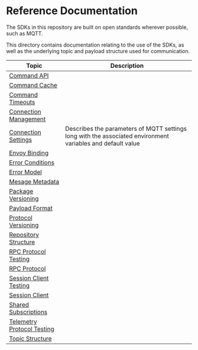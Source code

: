 # Reference Documentation

The SDKs in this repository are built on open standards wherever possible, such as MQTT.

This directory contains documentation relating to the use of the SDKs, as well as the underlying topic and payload structure used for communication.

| Topic | Description |
|-|-|
| [Command API](command-api.md) | |
| [Command Cache](command-cache.md) | |
| [Command Timeouts](command-timeouts.md) | |
| [Connection Management](connection-management.md) | |
| [Connection Settings](connection-settings.md) | Describes the parameters of MQTT settings long with the associated environment variables and default value |
| [Envoy Binding](envoy-binding.md) | |
| [Error Conditions](error-conditions.md) | |
| [Error Model](error-model.md) | |
| [Mesage Metadata](message-metadata.md) | |
| [Package Versioning](package-versioning.md) | |
| [Payload Format](payload-format.md) | |
| [Protocol Versioning](protocol-versioning.md) | |
| [Repository Structure](repository-structure.md) | |
| [RPC Protocol Testing](rpc-protocol-testing.md) | |
| [RPC Protocol](rpc-protocol.md) | |
| [Session Client Testing](session-client-testing.md) | |
| [Session Client](session-client.md) | |
| [Shared Subscriptions](share-subscriptions.md) | |
| [Telemetry Protocol Testing](telemetry-protocol-testing.md) | |
| [Topic Structure](topic-structure.md) | |

